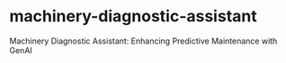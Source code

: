 # machinery-diagnostic-assistant
Machinery Diagnostic Assistant: Enhancing Predictive Maintenance with GenAI
